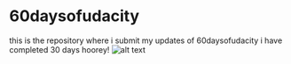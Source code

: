 # 60daysofudacity

this is the repository where i submit my  updates of 60daysofudacity 
 i have completed 30 days hoorey!
 ![alt text](https://raw.githubusercontent.com/username/projectname/branch/path/to/30_days_of_udacity.jpg)
